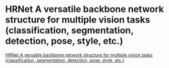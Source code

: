 # HRNet A versatile backbone network structure for multiple vision tasks (classification, segmentation, detection, pose, style, etc.)
[HRNet A versatile backbone network structure for multiple vision tasks (classification, segmentation, detection, pose, style, etc.)](https://aiwithcloud.com/2022/09/15/hrnet_a_versatile_backbone_network_structure_for_multiple_vision_tasks_classification_segmentation_detection_pose_style_etc/)